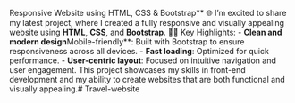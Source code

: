 Responsive Website using HTML, CSS & Bootstrap** 🌐 I’m excited to share my latest project, where I created a fully responsive and visually appealing website using **HTML**, **CSS**, and **Bootstrap**. 🎨🔧 Key Highlights: - **Clean and modern design**Mobile-friendly**: Built with Bootstrap to ensure responsiveness across all devices. - **Fast loading**: Optimized for quick performance. - **User-centric layout**: Focused on intuitive navigation and user engagement. This project showcases my skills in front-end development and my ability to create websites that are both functional and visually appealing.# Travel-website
